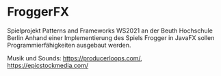 # FroggerFX

Spielprojekt Patterns and Frameworks WS2021 an der Beuth Hochschule Berlin
Anhand einer Implementierung des Spiels Frogger in JavaFX sollen Programmierfähigkeiten ausgebaut werden.

Musik und Sounds: https://producerloops.com/, https://epicstockmedia.com/
